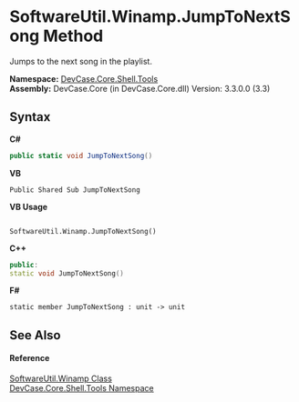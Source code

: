 # SoftwareUtil.Winamp.JumpToNextSong Method 
 

Jumps to the next song in the playlist.

**Namespace:**&nbsp;<a href="N_DevCase_Core_Shell_Tools">DevCase.Core.Shell.Tools</a><br />**Assembly:**&nbsp;DevCase.Core (in DevCase.Core.dll) Version: 3.3.0.0 (3.3)

## Syntax

**C#**<br />
``` C#
public static void JumpToNextSong()
```

**VB**<br />
``` VB
Public Shared Sub JumpToNextSong
```

**VB Usage**<br />
``` VB Usage

SoftwareUtil.Winamp.JumpToNextSong()
```

**C++**<br />
``` C++
public:
static void JumpToNextSong()
```

**F#**<br />
``` F#
static member JumpToNextSong : unit -> unit 

```


## See Also


#### Reference
<a href="T_DevCase_Core_Shell_Tools_SoftwareUtil_Winamp">SoftwareUtil.Winamp Class</a><br /><a href="N_DevCase_Core_Shell_Tools">DevCase.Core.Shell.Tools Namespace</a><br />